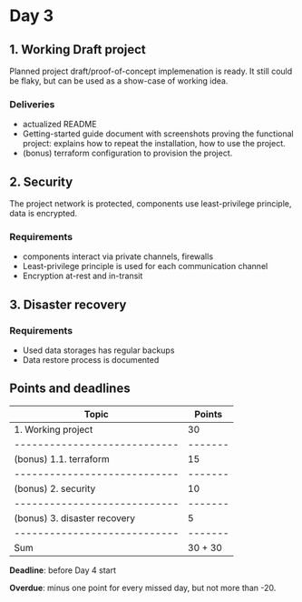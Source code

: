# Day 3

## 1. Working Draft project

Planned project draft/proof-of-concept implemenation is ready. It still could be flaky, but can be used as a show-case of working idea.

### Deliveries

- actualized README
- Getting-started guide document with screenshots proving the functional project: explains how to repeat the installation, how to use the project.
- (bonus) terraform configuration to provision the project.

## 2. Security

The project network is protected, components use least-privilege principle, data is encrypted.

### Requirements

- components interact via private channels, firewalls
- Least-privilege principle is used for each communication channel
- Encryption at-rest and in-transit

## 3. Disaster recovery

### Requirements

- Used data storages has regular backups
- Data restore process is documented

## Points and deadlines

| Topic                        | Points  |
| ---------------------------- | ------- |
| 1. Working project           | 30      |
| ---------------------------- | ------- |
| (bonus) 1.1. terraform       | 15      |
| ---------------------------- | ------- |
| (bonus) 2. security          | 10      |
| ---------------------------- | ------- |
| (bonus) 3. disaster recovery | 5      |
| ---------------------------- | ------- |
| Sum                          | 30 + 30 |

**Deadline**: before Day 4 start

**Overdue**: minus one point for every missed day, but not more than -20.
